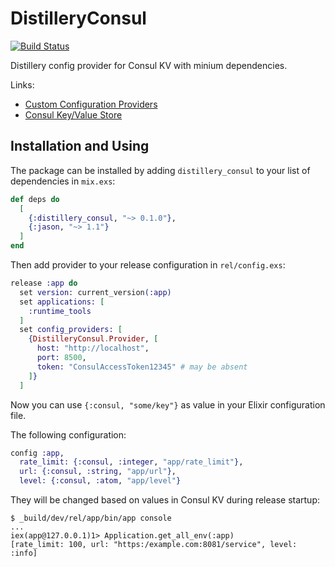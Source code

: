 # DistilleryConsul

[![Build Status](https://travis-ci.org/surik/distillery_consul.svg?branch=master)](https://travis-ci.org/surik/distillery_consul)

Distillery config provider for Consul KV with minium dependencies.

Links:
* [Custom Configuration Providers](https://hexdocs.pm/distillery/extensibility/config_providers.html)
* [Consul Key/Value Store](https://www.consul.io/intro/getting-started/kv.html)

## Installation and Using

The package can be installed by adding `distillery_consul` to your list of dependencies in `mix.exs`:

```elixir
def deps do
  [
    {:distillery_consul, "~> 0.1.0"},
    {:jason, "~> 1.1"}
  ]
end
```

Then add provider to your release configuration in `rel/config.exs`:

```elixir
release :app do
  set version: current_version(:app)
  set applications: [
    :runtime_tools
  ]
  set config_providers: [
    {DistilleryConsul.Provider, [
      host: "http://localhost", 
      port: 8500, 
      token: "ConsulAccessToken12345" # may be absent
    ]}
  ]
```

Now you can use `{:consul, "some/key"}` as value in your Elixir configuration file.

The following configuration:

```elixir
config :app, 
  rate_limit: {:consul, :integer, "app/rate_limit"},
  url: {:consul, :string, "app/url"},
  level: {:consul, :atom, "app/level"}
```

They will be changed based on values in Consul KV during release startup:

```
$ _build/dev/rel/app/bin/app console
...
iex(app@127.0.0.1)1> Application.get_all_env(:app)
[rate_limit: 100, url: "https:/example.com:8081/service", level: :info]
```
